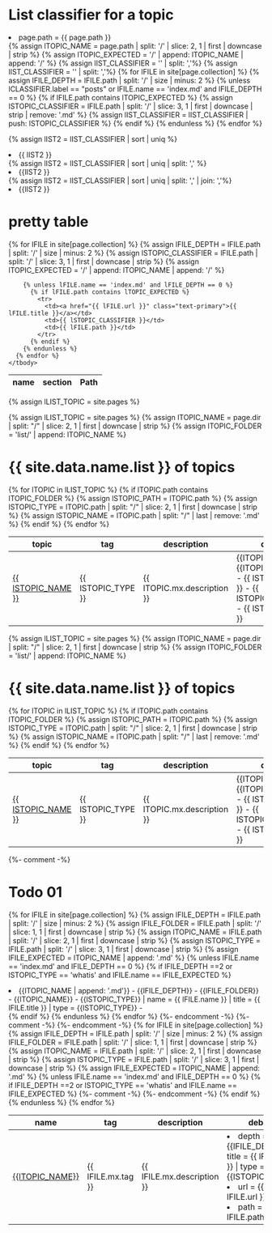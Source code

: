 
<h1>List classifier for a topic</h1>
<li> page.path = {{ page.path }} </li>
{% assign lTOPIC_NAME    = page.path | split: '/' | slice: 2, 1 | first | downcase | strip %}
{% assign lTOPIC_EXPECTED    = '/' | append: lTOPIC_NAME | append: '/' %}
{% assign lIST_CLASSIFIER = '' | split: ','%}
{% assign lIST_CLASSIFIER = '' | split: ','%}
{% for lFILE in site[page.collection] %}
  {% assign lFILE_DEPTH        = lFILE.path | split: '/' | size | minus: 2 %}
  {% unless lCLASSIFIER.label == "posts" or lFILE.name == 'index.md' and lFILE_DEPTH == 0 %}
    {% if lFILE.path contains lTOPIC_EXPECTED %}
      {% assign lSTOPIC_CLASSIFIER = lFILE.path | split: '/' | slice: 3, 1 | first | downcase | strip | remove: '.md' %}
      {% assign lIST_CLASSIFIER = lIST_CLASSIFIER | push: lSTOPIC_CLASSIFIER %}
      <!-- <li>{{ lIST_CLASSIFIER}} - {{ lFILE.path }}</li> -->
    {% endif %}
  {% endunless %}
{% endfor %}

{% assign lIST2 = lIST_CLASSIFIER | sort | uniq %} </li>
<li>{{ lIST2 }}</li>
{% assign lIST2 = lIST_CLASSIFIER | sort | uniq | split: ',' %} </li>
<li>{{lIST2 }}</li>
{% assign lIST2 = lIST_CLASSIFIER | sort | uniq | split: ',' | join: ','%} </li>
<li>{{lIST2 }}</li>



# pretty table
<div class="container my-4">
  <table class="table table-striped table-bordered sortable">
    <thead>
      <tr>
        <th>name</th>
        <th>section</th>
        <th>Path</th>
      </tr>
    </thead>
    <tbody>
      {% for lFILE in site[page.collection] %}
        {% assign lFILE_DEPTH        = lFILE.path | split: '/' | size | minus: 2 %}
        {% assign lSTOPIC_CLASSIFIER = lFILE.path | split: '/' | slice: 3, 1 | first | downcase | strip %}
        {% assign lTOPIC_EXPECTED    = '/' | append: lTOPIC_NAME | append: '/' %}
        
        {% unless lFILE.name == 'index.md' and lFILE_DEPTH == 0 %}
          {% if lFILE.path contains lTOPIC_EXPECTED %}
            <tr>
              <td><a href="{{ lFILE.url }}" class="text-primary">{{ lFILE.title }}</a></td>
              <td>{{ lSTOPIC_CLASSIFIER }}</td>
              <td>{{ lFILE.path }}</td>
            </tr>
          {% endif %}
        {% endunless %}
      {% endfor %}
    </tbody>
  </table>
</div>





<!-- define var -->
{% assign lLIST_TOPIC         = site.pages %}


<!-- define var -->
{% assign lLIST_TOPIC  = site.pages %}
{% assign lTOPIC_NAME    = page.dir  | split: "/"  | slice: 2, 1 | first | downcase | strip %}
{% assign lTOPIC_FOLDER  = 'list/' | append: lTOPIC_NAME %}

<h1> {{ site.data.name.list }} of topics </h1>

<table class="sortable">
  <thead>
    <tr>
      <th translate='no'>topic</th>
      <th translate='no'>tag</th>
      <th >description</th>
      <th>debug</th>
    </tr>
  </thead>
  <tbody>
  {% for lTOPIC in lLIST_TOPIC %}
  {% if lTOPIC.path contains lTOPIC_FOLDER %}
  {% assign lSTOPIC_PATH  = lTOPIC.path   %}
  {% assign lSTOPIC_TYPE  = lTOPIC.path  | split: "/"  | slice: 2, 1 | first | downcase | strip %}
  {% assign lSTOPIC_NAME  = lTOPIC.path  |  split: "/" | last | remove: '.md' %}
  <tr>
    <td translate='no'><a href="/{{ lSTOPIC_PATH | remove: '.md' }}">{{ lSTOPIC_NAME }}</a></td>
    <td translate='no'>{{ lSTOPIC_TYPE }}</td>
    <td>{{ lTOPIC.mx.description }}</td>
    <td>{{lTOPIC_NAME}} - {{lTOPIC_FOLDER}} - {{ lSTOPIC_PATH }} - {{ lSTOPIC_NAME }} - {{ lSTOPIC_FILE }}</td>
  </tr>
  {% endif %}
  {% endfor %}
  </tbody>
</table>



<!-- define var -->
{% assign lLIST_TOPIC  = site.pages %}
{% assign lTOPIC_NAME    = page.dir  | split: "/"  | slice: 2, 1 | first | downcase | strip %}
{% assign lTOPIC_FOLDER  = 'list/' | append: lTOPIC_NAME %}

<h1> {{ site.data.name.list }} of topics </h1>

<table class="sortable">
  <thead>
    <tr>
      <th translate='no'>topic</th>
      <th translate='no'>tag</th>
      <th >description</th>
      <th>debug</th>
    </tr>
  </thead>
  <tbody>
  {% for lTOPIC in lLIST_TOPIC %}
  {% if lTOPIC.path contains lTOPIC_FOLDER %}
  {% assign lSTOPIC_PATH  = lTOPIC.path   %}
  {% assign lSTOPIC_TYPE  = lTOPIC.path  | split: "/"  | slice: 2, 1 | first | downcase | strip %}
  {% assign lSTOPIC_NAME  = lTOPIC.path  |  split: "/" | last | remove: '.md' %}
  <tr>
    <td translate='no'><a href="/{{ lSTOPIC_PATH | remove: '.md' }}">{{ lSTOPIC_NAME }}</a></td>
    <td translate='no'>{{ lSTOPIC_TYPE }}</td>
    <td>{{ lTOPIC.mx.description }}</td>
    <td>{{lTOPIC_NAME}} - {{lTOPIC_FOLDER}} - {{ lSTOPIC_PATH }} - {{ lSTOPIC_NAME }} - {{ lSTOPIC_FILE }}</td>
  </tr>
  {% endif %}
  {% endfor %}
  </tbody>
</table>






{%- comment -%} 
# Todo 01
{% for lFILE in site[page.collection] %}
{% assign lFILE_DEPTH  = lFILE.path | split: '/' | size | minus: 2 %}
{% assign lFILE_FOLDER = lFILE.path | split: '/' | slice: 1, 1 | first | downcase | strip %}
{% assign lTOPIC_NAME  = lFILE.path | split: '/' | slice: 2, 1 | first | downcase | strip %}
{% assign lSTOPIC_TYPE = lFILE.path | split: '/' | slice: 3, 1 | first | downcase | strip %}
{% assign lFILE_EXPECTED = lTOPIC_NAME | append: '.md' %}
{% unless lFILE.name == 'index.md' and lFILE_DEPTH == 0  %} 
{% if  lFILE_DEPTH ==2  or lSTOPIC_TYPE == 'whatis' and lFILE.name == lFILE_EXPECTED %}
  <li>{{lTOPIC_NAME | append: '.md'}} - {{lFILE_DEPTH}} - {{lFILE_FOLDER}} - {{lTOPIC_NAME}} - {{lSTOPIC_TYPE}}  | name = {{ lFILE.name }} | title = {{ lFILE.title }} | type = {{lSTOPIC_TYPE}} - <!--url = {{ lFILE.url }} - path = {{ lFILE.path }} --></li>
{% endif %}
{% endunless %}
{% endfor %}
 {%- endcomment -%}



<table class="sortable">
  <thead>
    <tr>
      <th translate='no'>name</th>
      <th translate='no'>tag</th>
      <th >description</th>
      {%- comment -%} <th>debug</th> {%- endcomment -%}
    </tr>
  </thead>
  <tbody>
{% for lFILE in site[page.collection] %}
{% assign lFILE_DEPTH  = lFILE.path | split: '/' | size | minus: 2 %}
{% assign lFILE_FOLDER = lFILE.path | split: '/' | slice: 1, 1 | first | downcase | strip %}
{% assign lTOPIC_NAME  = lFILE.path | split: '/' | slice: 2, 1 | first | downcase | strip %}
{% assign lSTOPIC_TYPE = lFILE.path | split: '/' | slice: 3, 1 | first | downcase | strip %}
{% assign lFILE_EXPECTED = lTOPIC_NAME | append: '.md' %}
{% unless lFILE.name == 'index.md' and lFILE_DEPTH == 0  %} 
{% if  lFILE_DEPTH ==2  or lSTOPIC_TYPE == 'whatis' and lFILE.name == lFILE_EXPECTED %}
  <tr>
    <td translate='no'><a href='{{ lFILE.url }}'>{{lTOPIC_NAME}}</a></td>
    <td translate='no'>{{ lFILE.mx.tag }}</td>
    <td>{{ lFILE.mx.description }}</td>
    {%- comment -%} <td><li>depth = {{lFILE_DEPTH}} | title = {{ lFILE.title }} | type = {{lSTOPIC_TYPE}} </li> <li>url = {{ lFILE.url }}</li><li>path = {{ lFILE.path }}</li></td> {%- endcomment -%}
  </tr>
  {% endif %}
  {% endunless %}
  {% endfor %}
  </tbody>
</table>

<!--   
<img src="{{ collection.icon }}"                                              alt="{{ collection.label }} icon" class="img-fluid" style="width: 100px; height: 100px;">
<img src="{{ '/assets/icons/' | append: collection.label | append: '.svg' }}" alt="{{ collection.label }} icon" class="img-fluid" style="width: 100px; height: 100px;">
 -->


<!-- <h1>Browse by categories</h1>

{% for collection in site.collections %}
{% unless collection.label == "posts" %}
<li>
<img src="{{ collection.icon }}" alt="{{ collection.label }} icon" style="width: 20px; height: 20px;"/>
<a href="{{ site.baseurl }}/{{ collection.label }}/index.html">{{ collection.label | capitalize }}</a>
</li>
{% endunless %}
{% endfor %}
 -->



<!-- 


<table class="sortable">
  <thead>
    <tr>
      <th>name</th>
      <th translate='no'>tag</th>
      <th>description</th>
      <th>debug</th>
    </tr>
  </thead>
  <tbody>
    {% for lTOPIC in lLIST_TOPIC %}
      {% assign lTOPIC_DEPTH = lTOPIC.path  |  split: "/" | size %}
      {% assign lTOPIC_NAME  = lTOPIC.path  | split: "/"  | slice: 1, 1 | first | downcase | strip %}
      {% assign lTOPIC_TYPE  = lTOPIC.path  |  split: "/" | slice: 2, 1 | first | downcase | strip %}
      {% assign lTOPIC_FILE  = lTOPIC.path  |  split: "/" | last | remove: '.md' %}
      {% if lTOPIC_FILE == 'README' or lTOPIC_TYPE == 'whatis' and lTOPIC_NAME == lTOPIC_FILE %}
      <tr>
        <td translate='no'><a href="{{ lTOPIC.path | remove: '.md' }}">{{ lTOPIC_NAME }}</a></td>
        <td translate='no'>{{ lTOPIC.mx.domain }}</td>
        <td>{{ lTOPIC.mx.description }}</td>
        <td>{{ lTOPIC.path }} - {{ lTOPIC_DEPTH }} - {{ lTOPIC_NAME }} - {{ lTOPIC_TYPE }} - {{ lTOPIC_FILE }} </td>
      </tr>
      {% endif %}
    {% endfor %}
  </tbody>
</table> -->
